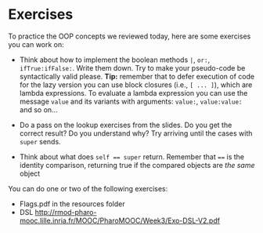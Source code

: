 # Exercises 

To practice the OOP concepts we reviewed today, here are some exercises you can work on:

- Think about how to implement the boolean methods `|`, `or:`, `ifTrue:ifFalse:`. Write them down. Try to make your pseudo-code be syntactically valid please. **Tip:** remember that to defer execution of code for the lazy version you can use block closures (i.e., `[ ... ]`), which are lambda expressions. To evaluate a lambda expression you can use the message `value` and its variants with arguments: `value:`, `value:value:` and so on...

- Do a pass on the lookup exercises from the slides. Do you get the correct result? Do you understand why? Try arriving until the cases with `super` sends.

- Think about what does `self == super` return. Remember that `==` is the identity comparison, returning true if the compared objects are *the same* object

You can do one or two of the following exercises:

- Flags.pdf in the resources folder 
- DSL http://rmod-pharo-mooc.lille.inria.fr/MOOC/PharoMOOC/Week3/Exo-DSL-V2.pdf